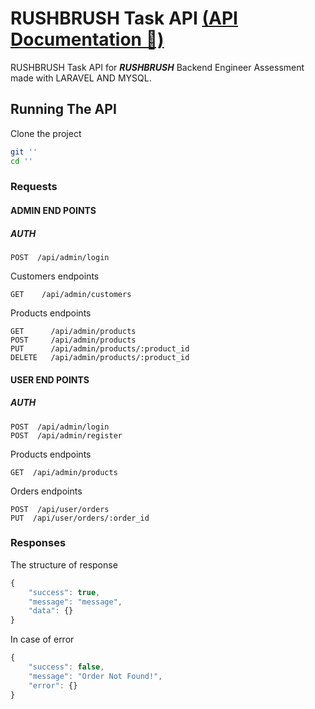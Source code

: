 # RUSHBRUSH Task API [(API Documentation 🚀)](https://documenter.getpostman.com/view/29623223/2s9YRCXXSu)
RUSHBRUSH Task API for **_RUSHBRUSH_** Backend Engineer Assessment made with LARAVEL AND MYSQL.

## Running The API

Clone the project

```bash
git ''
cd ''
```


### Requests
#### ADMIN END POINTS
##### AUTH
```http
POST  /api/admin/login
```

Customers endpoints
```http
GET    /api/admin/customers
```

Products endpoints

```http
GET      /api/admin/products
POST     /api/admin/products
PUT      /api/admin/products/:product_id
DELETE   /api/admin/products/:product_id
```
#### USER END POINTS
##### AUTH
```http
POST  /api/admin/login
POST  /api/admin/register
```

Products endpoints

```http
GET  /api/admin/products
```

Orders endpoints

```http
POST  /api/user/orders
PUT  /api/user/orders/:order_id
```

### Responses

The structure of response
```javascript
{
    "success": true,
    "message": "message",
    "data": {}
}
```
In case of error
```javascript
{
    "success": false,
    "message": "Order Not Found!",
    "error": {}
}
```
